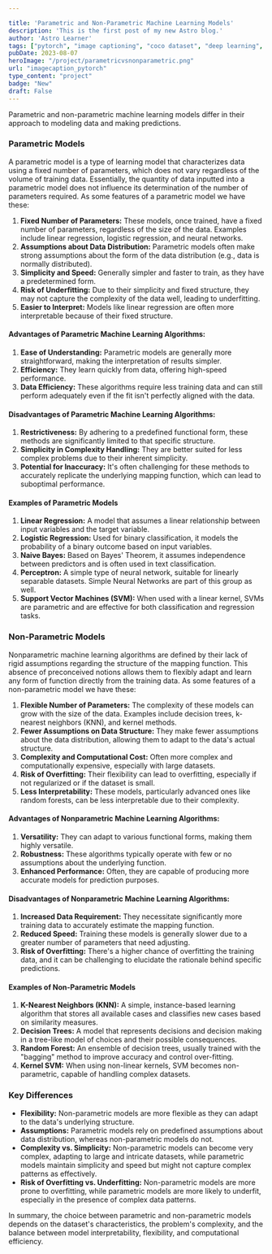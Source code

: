 ```yaml
---

title: 'Parametric and Non-Parametric Machine Learning Models'
description: 'This is the first post of my new Astro blog.'
author: 'Astro Learner'
tags: ["pytorch", "image captioning", "coco dataset", "deep learning", "computer vision", "nlp"]
pubDate: 2023-08-07
heroImage: "/project/parametricvsnonparametric.png"
url: "imagecaption_pytorch"
type_content: "project"
badge: "New"
draft: False
---
```


Parametric and non-parametric machine learning models differ in their approach to modeling data and making predictions. 

### Parametric Models
A parametric model is a type of learning model that characterizes data using a fixed number of parameters, which does not vary regardless of the volume of training data. Essentially, the quantity of data inputted into a parametric model does not influence its determination of the number of parameters required.  As some features of a parametric model we have these:

1. **Fixed Number of Parameters:** These models, once trained, have a fixed number of parameters, regardless of the size of the data. Examples include linear regression, logistic regression, and neural networks.
2. **Assumptions about Data Distribution:** Parametric models often make strong assumptions about the form of the data distribution (e.g., data is normally distributed).
3. **Simplicity and Speed:** Generally simpler and faster to train, as they have a predetermined form.
4. **Risk of Underfitting:** Due to their simplicity and fixed structure, they may not capture the complexity of the data well, leading to underfitting.
5. **Easier to Interpret:** Models like linear regression are often more interpretable because of their fixed structure.

#### Advantages of Parametric Machine Learning Algorithms:

1. **Ease of Understanding:** Parametric models are generally more straightforward, making the interpretation of results simpler.
2. **Efficiency:** They learn quickly from data, offering high-speed performance.
3. **Data Efficiency:** These algorithms require less training data and can still perform adequately even if the fit isn't perfectly aligned with the data.

#### Disadvantages of Parametric Machine Learning Algorithms:

1. **Restrictiveness:** By adhering to a predefined functional form, these methods are significantly limited to that specific structure.
2. **Simplicity in Complexity Handling:** They are better suited for less complex problems due to their inherent simplicity.
3. **Potential for Inaccuracy:** It's often challenging for these methods to accurately replicate the underlying mapping function, which can lead to suboptimal performance.

#### Examples of Parametric Models
1. **Linear Regression:** A model that assumes a linear relationship between input variables and the target variable.
2. **Logistic Regression:** Used for binary classification, it models the probability of a binary outcome based on input variables.
3. **Naive Bayes:** Based on Bayes' Theorem, it assumes independence between predictors and is often used in text classification.
4. **Perceptron:** A simple type of neural network, suitable for linearly separable datasets. Simple Neural Networks are part of this group as well.
5. **Support Vector Machines (SVM):** When used with a linear kernel, SVMs are parametric and are effective for both classification and regression tasks.


### Non-Parametric Models
Nonparametric machine learning algorithms are defined by their lack of rigid assumptions regarding the structure of the mapping function. This absence of preconceived notions allows them to flexibly adapt and learn any form of function directly from the training data. As some features of a non-parametric model we have these:

1. **Flexible Number of Parameters:** The complexity of these models can grow with the size of the data. Examples include decision trees, k-nearest neighbors (KNN), and kernel methods.
2. **Fewer Assumptions on Data Structure:** They make fewer assumptions about the data distribution, allowing them to adapt to the data's actual structure.
3. **Complexity and Computational Cost:** Often more complex and computationally expensive, especially with large datasets.
4. **Risk of Overfitting:** Their flexibility can lead to overfitting, especially if not regularized or if the dataset is small.
5. **Less Interpretability:** These models, particularly advanced ones like random forests, can be less interpretable due to their complexity.

#### Advantages of Nonparametric Machine Learning Algorithms:

1. **Versatility:** They can adapt to various functional forms, making them highly versatile.
2. **Robustness:** These algorithms typically operate with few or no assumptions about the underlying function.
3. **Enhanced Performance:** Often, they are capable of producing more accurate models for prediction purposes.

#### Disadvantages of Nonparametric Machine Learning Algorithms:

1. **Increased Data Requirement:** They necessitate significantly more training data to accurately estimate the mapping function.
2. **Reduced Speed:** Training these models is generally slower due to a greater number of parameters that need adjusting.
3. **Risk of Overfitting:** There's a higher chance of overfitting the training data, and it can be challenging to elucidate the rationale behind specific predictions.
   
#### Examples of Non-Parametric Models
1. **K-Nearest Neighbors (KNN):** A simple, instance-based learning algorithm that stores all available cases and classifies new cases based on similarity measures.
2. **Decision Trees:** A model that represents decisions and decision making in a tree-like model of choices and their possible consequences.
3. **Random Forest:** An ensemble of decision trees, usually trained with the "bagging" method to improve accuracy and control over-fitting.
4. **Kernel SVM:** When using non-linear kernels, SVM becomes non-parametric, capable of handling complex datasets.
<!-- 5. **Neural Networks with Flexible Architectures:** Particularly deep learning models with many layers, which do not rely on a fixed structure and can model complex relationships in data. -->


### Key Differences
- **Flexibility:** Non-parametric models are more flexible as they can adapt to the data's underlying structure.
- **Assumptions:** Parametric models rely on predefined assumptions about data distribution, whereas non-parametric models do not.
- **Complexity vs. Simplicity:** Non-parametric models can become very complex, adapting to large and intricate datasets, while parametric models maintain simplicity and speed but might not capture complex patterns as effectively.
- **Risk of Overfitting vs. Underfitting:** Non-parametric models are more prone to overfitting, while parametric models are more likely to underfit, especially in the presence of complex data patterns.

In summary, the choice between parametric and non-parametric models depends on the dataset's characteristics, the problem's complexity, and the balance between model interpretability, flexibility, and computational efficiency.
